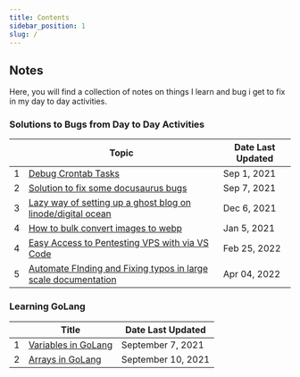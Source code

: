 ```yaml
---
title: Contents
sidebar_position: 1
slug: /
---
```



## Notes

Here, you will find a collection of notes on things I learn and bug i get to fix in my day to day activities.

### Solutions to Bugs from Day to Day Activities

<div class="contentTableContainer">

|     | Topic                                                                    | Date Last Updated |
| --- | ------------------------------------------------------------------------ | ----------------- |
| 1   | [Debug Crontab Tasks](debug-crontab-tasks) | Sep 1, 2021    |
| 2  | [Solution to fix some docusaurus bugs](fix-docusaurus-solutions) | Sep 7, 2021    |
| 3  | [Lazy way of setting up a ghost blog on linode/digital ocean](setting-up-ghost-blog-on-linode) | Dec 6, 2021    |
| 4  | [How to bulk convert images to webp](converting-images-to-webp) | Jan 5, 2021    |
| 4  | [Easy Access to Pentesting VPS with via VS Code](vps-workspace-accessibility) | Feb 25, 2022    |
| 5  | [Automate FInding and Fixing typos in large scale documentation](bulk-typo-fixing) | Apr 04, 2022    |

</div>

### Learning GoLang

<div class="contentTableContainer">

|     | Title                                                                   | Date Last Updated |
| --- | ----------------------------------------------------------------------- | ----------------- |
| 1   | [Variables in GoLang](variables-in-golang) | September 7, 2021   |
| 2  | [Arrays in GoLang](arrays-in-golang)          | September 10, 2021      |

</div>

